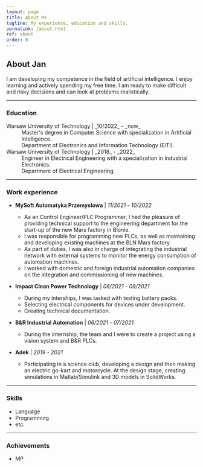 ```yaml
---
layout: page
title: About Me
tagline: My experience, education and skills.
permalink: /about.html
ref: about
order: 0
---
```


## About Jan 

I am developing my competence in the field of artificial intelligence. I enjoy learning and actively spending my free time. I am ready to make difficult and risky decisions and can look at problems realistically. 

* * *
### Education
<dl> 
<dt>Warsaw University of Technology | _10/2022_ - _now_</dt>
<dd> Master's degree in Computer Science with specialization in Artificial Intelligence. <br>Department of Electronics and Information Technology (EiTI).</dd>

<dt>Warsaw University of Technology | _2018_ - _2022_</dt>
<dd> Engineer in Electrical Engineering with a specialization in Industrial Electronics. <br> Department of Electrical Engineering.</dd>
</dl>


* * *

### Work experience
- **MySoft Automatyka Przemyslowa** | _11/2021_ - _10/2022_ 
  - As an Control Engineer/PLC Programmer, I had the pleasure of providing technical support to the engineering department for the start-up of the new Mars factory in Blonie.
  - I was responsible for programming new PLCs, as well as maintaining and developing existing machines at the BLN Mars factory. 
  - As part of duties, I was also in charge of integrating the industrial network with external systems to monitor the energy consumption of automation machines. 
  - I worked with domestic and foreign industrial automation companies on the integration and commissioning of new machines.

- **Impact Clean Power Technology** | _08/2021_ - _09/2021_ 
  - During my interships, I was tasked with testing battery packs. 
  - Selecting electrical components for devices under development.
  - Creating technical documentation.

- **B&R Industrial Automation** | _06/2021_ - _07/2021_
   - During the internship, the team and I were to create a project using a vision system and B&R PLCs.  

- **Adek** | _2019_ - _2021_
   - Participating in a science club, developing a design and then making an electric go-kart and motorcycle. At the design stage, creating simulations in Matlab/Simulink and 3D models in SolidWorks.

* * *
### Skills 
* Language
* Programming 
* etc. 

* * *
### Achievements
* MP


